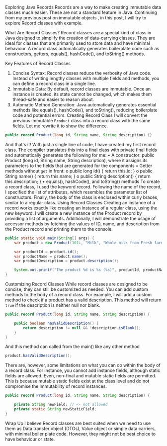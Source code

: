 Exploring Java Records
Records are a way to make creating immutable data classes much easier. These are not a standard feature in Java. Continuing from my previous post on immutable objects <TODO link>, in this post, I will try to explore Record classes with example.

What Are Record Classes?
Record classes are a special kind of class in Java designed to simplify the creation of data-carrying classes. They are ideal for classes that are primarily used to store data and have minimal behaviour. A record class automatically generates boilerplate code such as constructors, getters, equals(), hashCode(), and toString() methods.

Key Features of Record Classes
1.	Concise Syntax: Record classes reduce the verbosity of Java code. Instead of writing lengthy classes with multiple fields and methods, you can define a record class in a single line.
2.	Immutable Data: By default, record classes are immutable. Once an instance is created, its state cannot be changed, which makes them thread-safe and easier to reason about.
3.	Automatic Method Generation: Java automatically generates essential methods like equals(), hashCode(), and toString(), reducing boilerplate code and potential errors.
Creating Record Class
I will convert the previous immutable `Product` class into a record class <TODO link> with the same fields. Let me rewrite it to show the difference.

```java
public record Product(long id, String name, String description) {}
```
And that's it! With just a single line of code, I have created my first record class. The compiler translates this into a final class with private final fields and automatically generates the following for me:
•	A constructor: public Product (long id, String name, String description), where it assigns its parameters to the fields that are generated for the components
•	Getter methods without `get` in front: 
o	public long id() { return this.id; } 
o	public String name() { return this.name; } 
o	public String description() { return this.description; }
•	equals(), hashCode(), and toString() methods
To create a record class, I used the keyword record. Following the name of the record, I specified the list of attributes, which resembles the parameter list of constructors. Finally, the body of the class is enclosed within curly braces, similar to a regular class.
Using Record Classes
Creating an instance of a record works exactly like creating an instance of a regular class, using the new keyword. I will create a new instance of the Product record by providing a list of arguments. Additionally, I will demonstrate the usage of accessor methods by fetching the values of ID, name, and description from the Product record and printing them to the console.

```java
public static void main(String[] args) {
    var product = new Product(101L, "Milk", "Whole milk from Fresh farms");

    var productId = product.id();
    var productName = product.name();
    var productDescription = product.description();

    System.out.printf("The product %d is %s (%s)", productId, productName, productDescription);
}
```

Customizing Record Classes
While record classes are designed to be concise, they can still be customized as needed. You can add custom methods to the body of a record class. For example, I will add a custom method to check if a product has a valid description. This method will return `true` if the description is neither null nor blank.
```java
public record Product(long id, String name, String description) {

    public boolean hasValidDescription() {
        return description != null && !description.isBlank();
    }
}
```
And this method can called from the main() like any other method
```java
product.hasValidDescription();
```
There are, however, some limitations on what you can do within the body of a record class. For instance, you cannot add instance fields, although static fields are allowed. Even, non-final and mutable static fields are permitted. This is because mutable static fields exist at the class level and do not compromise the immutability of record instances.
```java
public record Product(long id, String name, String description) {

    private String newField; // <- not allowed
    private static String newStaticField;
}
```
Wrap Up
I believe Record classes are best suited when we need to use them as Data transfer object (DTOs), Value object or simple data carriers, with minimal boiler plate code. However, they might not be best choice to have behaviour or state.
